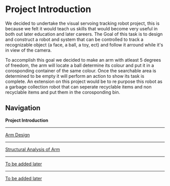 # Project Introduction
We decided to undertake the visual servoing tracking robot project, this is because we felt it would teach us skills that would become very useful in both out later education and later careers. The Goal of this task is to design and construct a robot and system that can be controlled to track a recognizable object (a face, a ball, a toy, ect) and follow it arround while it's in view of the camera.  

To accomplish this goal we decided to make an arm with atleast 5 degrees of freedom, the arm will locate a ball determine its colour and put it in a corosponding container of the same colour. Once the searchable area is determined to be empty it will perform an action to show its task is complete. An extension on this project would be to re purpose this robot as a garbage collection robot that can seperate recyclable items and non recyclable items and put them in the corosponding bin.  

## Navigation
__Project Introduction__  
***
[Arm Design](https://github.com/AandJ/ROCO224/blob/master/ArmDesign.md)  
***
[Structural Analysis of Arm](https://github.com/AandJ/ROCO224/blob/master/ArmAnalysis.md)  
***
[To be added later](https://github.com/AandJ/ROCO224/blob/master/NAME.md)  
***
[To be added later](https://github.com/AandJ/ROCO224/blob/master/NAME.md)  

